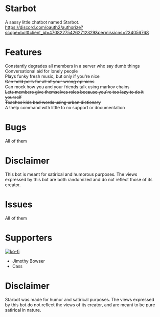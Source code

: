 # Starbot
A sassy little chatbot named Starbot.  
https://discord.com/oauth2/authorize?scope=bot&client_id=470822754262712329&permissions=234056768  

# Features
Constantly degrades all members in a server who say dumb things  
Conversational aid for lonely people  
Plays funky fresh music, but only if you're nice  
<s>Can hold polls for all of your wrong opinions</s>  
Can mock how you and your friends talk using markov chains  
<s>Lets members give themselves roles because you're too lazy to do it yourself</s>  
<s>Teaches kids bad words using urban dictionary</s>  
A !help command with little to no support or documentation  

# Bugs
All of them

# Disclaimer
This bot is meant for satirical and humorous purposes. The views expressed by this bot are both randomized and do not reflect those of its creator.

# Issues
All of them  

# Supporters  
[![ko-fi](https://www.ko-fi.com/img/githubbutton_sm.svg)](https://ko-fi.com/D1D21TFVF)  
<ul>
  <li>Jimothy Bowser</li>  
  <li>Cass</li>
</ul>

# Disclaimer
Starbot was made for humor and satirical purposes. The views expressed by this bot do not reflect the views of its creator, and are meant to be pure satirical in nature.